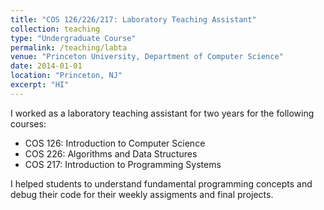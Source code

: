 ```yaml
---
title: "COS 126/226/217: Laboratory Teaching Assistant"
collection: teaching
type: "Undergraduate Course"
permalink: /teaching/labta
venue: "Princeton University, Department of Computer Science"
date: 2014-01-01
location: "Princeton, NJ"
excerpt: "HI"
---
```


I worked as a laboratory teaching assistant for two years for the following courses:

*   COS 126: Introduction to Computer Science
*   COS 226: Algorithms and Data Structures
*   COS 217: Introduction to Programming Systems

I helped students to understand fundamental programming concepts and debug their code for their weekly assigments and final projects.

